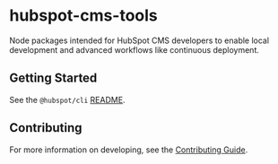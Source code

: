 # hubspot-cms-tools
Node packages intended for HubSpot CMS developers to enable local development and advanced workflows like continuous deployment.

## Getting Started

See the `@hubspot/cli` [README](./packages/cli/README.md).


## Contributing

For more information on developing, see the [Contributing Guide](CONTRIBUTING.md).

